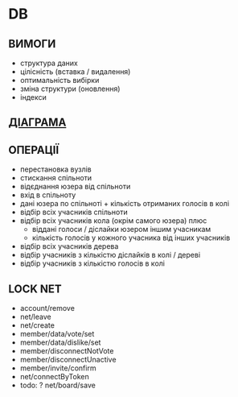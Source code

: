 # DB

## ВИМОГИ

- структура даних
- цілісність (вставка / видалення)
- оптимальність вибірки
- зміна структури (оновлення)
- індекси

## [ДІАГРАМА](https://dbdiagram.io/d/644139b86b31947051ebeb3b)

## ОПЕРАЦІЇ

- перестановка вузлів
- стискання спільноти
- відєднання юзера від спільноти
- вхід в спільноту
- дані юзера по спільноті + кількість отриманих голосів в колі
- відбір всіх учасників спільноти
- відбір всіх учасників кола (окрім самого юзера) плюс
  - віддані голоси / діслайки юзером іншим учасникам
  - кількість голосів у кожного учасника від інших учасників
- відбір всіх учасників дерева
- відбір учасників з кількістю діслайків в колі / дереві
- відбір учасників з кількістю голосів в колі

## LOCK NET

- account/remove
- net/leave
- net/create
- member/data/vote/set
- member/data/dislike/set
- member/disconnectNotVote
- member/disconnectUnactive
- member/invite/confirm
- net/connectByToken
- todo: ? net/board/save
